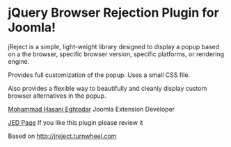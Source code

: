 jQuery Browser Rejection Plugin for Joomla!
=====================

jReject is a simple, light-weight library designed to display a popup based on a the browser, specific browser version, specific platforms, or rendering engine.

Provides full customization of the popup. Uses a small CSS file.

Also provides a flexible way to beautifully and cleanly display custom browser alternatives in the popup.

[Mohammad Hasani Eghtedar](http://www.mhehm.ir) Joomla Extension Developer

[JED Page](http://extensions.joomla.org/extensions/extension/site-management/browsers-a-web-standards/jquery-browser-rejection) If you like this plugin please review it

Based on http://jreject.turnwheel.com

